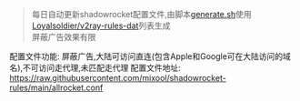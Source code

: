 > 每日自动更新shadowrocket配置文件,由脚本[generate.sh](./generate.sh)使用[Loyalsoldier/v2ray-rules-dat](https://github.com/Loyalsoldier/v2ray-rules-dat)列表生成  
> 屏蔽广告效果有限  

配置文件功能: 屏蔽广告,大陆可访问直连(包含Apple和Google可在大陆访问的域名),不可访问走代理,未匹配走代理
配置文件地址: https://raw.githubusercontent.com/mixool/shadowrocket-rules/main/allrocket.conf

